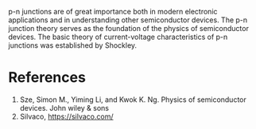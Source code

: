p-n junctions are of great importance both in modern electronic applications and in understanding other semiconductor devices. The p-n junction theory serves as the foundation of the physics of semiconductor devices. The basic theory of current-voltage characteristics of p-n junctions was established by Shockley.

# References
1. Sze, Simon M., Yiming Li, and Kwok K. Ng. Physics of semiconductor devices. John wiley & sons
2. Silvaco, https://silvaco.com/
